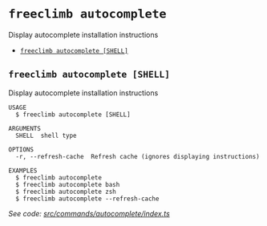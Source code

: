 `freeclimb autocomplete`
========================

Display autocomplete installation instructions

* [`freeclimb autocomplete [SHELL]`](#freeclimb-autocomplete-shell)

## `freeclimb autocomplete [SHELL]`

Display autocomplete installation instructions

```
USAGE
  $ freeclimb autocomplete [SHELL]

ARGUMENTS
  SHELL  shell type

OPTIONS
  -r, --refresh-cache  Refresh cache (ignores displaying instructions)

EXAMPLES
  $ freeclimb autocomplete
  $ freeclimb autocomplete bash
  $ freeclimb autocomplete zsh
  $ freeclimb autocomplete --refresh-cache
```

_See code: [src/commands/autocomplete/index.ts](https://github.com/jblack-vail/freeclimb-cli-cd-test/blob/v0.1.7/src/commands/autocomplete/index.ts)_
